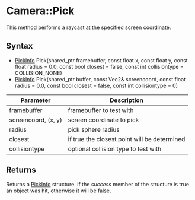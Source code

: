 # Camera::Pick

This method performs a raycast at the specified screen coordinate.

## Syntax

- [PickInfo](PickInfo.md) Pick(shared_ptr<Framebuffer> framebuffer, const float x, const float y, const float radius = 0.0, const bool closest = false, const int collisiontype = COLLISION_NONE)
- [PickInfo](PickInfo.md) Pick(shared_ptr<Framebuffer> buffer, const Vec2& screencoord, const float radius = 0.0, const bool closest = false, const int collisiontype = 0)

| Parameter | Description |
| ----- | ----- |
| framebuffer | framebuffer to test with |
| screencoord, (x, y) | screen coordinate to pick |
| radius | pick sphere radius |
| closest | if true the closest point will be determined |
| collisiontype | optional collision type to test with |
  
## Returns
  
Returns a [PickInfo](PickInfo.md) structure. If the *success* member of the structure is true an object was hit, otherwise it will be false.
